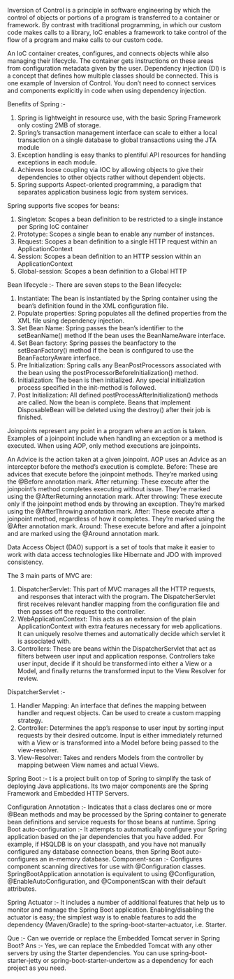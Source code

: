 Inversion of Control is a principle in software engineering by which the control of objects or portions of a program is transferred to a container or framework. By contrast with traditional programming, in which 
our custom code makes calls to a library, IoC enables a framework to take control of the flow of a program and make calls to our custom code.

An IoC container creates, configures, and connects objects while also managing their lifecycle. The container gets instructions on these areas from configuration metadata given by the user. Dependency injection (DI)
is a concept that defines how multiple classes should be connected. This is one example of Inversion of Control. You don’t need to connect services and components explicitly in code when using dependency injection.

Benefits of Spring :- 
1. Spring is lightweight in resource use, with the basic Spring Framework only costing 2MB of storage.
2. Spring’s transaction management interface can scale to either a local transaction on a single database to global transactions using the JTA module
3. Exception handling is easy thanks to plentiful API resources for handling exceptions in each module.
4. Achieves loose coupling via IOC by allowing objects to give their dependencies to other objects rather without dependent objects.
5. Spring supports Aspect-oriented programming, a paradigm that separates application business logic from system services.


Spring supports five scopes for beans: 
1. Singleton: Scopes a bean definition to be restricted to a single instance per Spring IoC container
2. Prototype: Scopes a single bean to enable any number of instances.
3. Request: Scopes a bean definition to a single HTTP request within an ApplicationContext
4. Session: Scopes a bean definition to an HTTP session within an ApplicationContext
5. Global-session: Scopes a bean definition to a Global HTTP

Bean lifecycle :- There are seven steps to the Bean lifecycle:
1. Instantiate: The bean is instantiated by the Spring container using the bean’s definition found in the XML configuration file.
2. Populate properties: Spring populates all the defined properties from the XML file using dependency injection.
3. Set Bean Name: Spring passes the bean’s identifier to the setBeanName() method If the bean uses the BeanNameAware interface.
4. Set Bean factory: Spring passes the beanfactory to the setBeanFactory() method if the bean is configured to use the BeanFactoryAware interface.
5. Pre Initialization: Spring calls any BeanPostProcessors associated with the bean using the postProcessorBeforeInitialization() method.
6. Initialization: The bean is then initialized. Any special initialization process specified in the init-method is followed.
7. Post Initialization: All defined postProcessAfterInitialization() methods are called. Now the bean is complete. Beans that implement DisposableBean will be deleted using the destroy() after their job is finished.


Joinpoints represent any point in a program where an action is taken. Examples of a joinpoint include when handling an exception or a method is executed. When using AOP, only method executions are joinpoints.

An Advice is the action taken at a given joinpoint. AOP uses an Advice as an interceptor before the method’s execution is complete.
Before: These are advices that execute before the joinpoint methods. They’re marked using the @Before annotation mark.
After returning: These execute after the joinpoint’s method completes executing without issue. They’re marked using the @AfterReturning annotation mark.
After throwing: These execute only if the joinpoint method ends by throwing an exception. They’re marked using the @AfterThrowing annotation mark.
After: These execute after a joinpoint method, regardless of how it completes. They’re marked using the @After annotation mark.
Around: These execute before and after a joinpoint and are marked using the @Around annotation mark.

Data Access Object (DAO) support is a set of tools that make it easier to work with data access technologies like Hibernate and JDO with improved consistency.

The 3 main parts of MVC are:
1. DispatcherServlet: This part of MVC manages all the HTTP requests, and responses that interact with the program. The DispatcherServlet first receives relevant handler 
    mapping from the configuration file and then passes off the request to the controller.
2. WebApplicationContext: This acts as an extension of the plain ApplicationContext with extra features necessary for web applications. It can uniquely resolve themes
    and automatically decide which servlet it is associated with.
3. Controllers: These are beans within the DispatcherServlet that act as filters between user input and application response. Controllers take user input, decide 
    if it should be transformed into either a View or a Model, and finally returns the transformed input to the View Resolver for review.
    
DispatcherServlet :- 
1. Handler Mapping: An interface that defines the mapping between handler and request objects. Can be used to create a custom mapping strategy.
2. Controller: Determines the app’s response to user input by sorting input requests by their desired outcome. Input is either immediately returned 
    with a View or is transformed into a Model before being passed to the view-resolver.
3. View-Resolver: Takes and renders Models from the controller by mapping between View names and actual Views.

Spring Boot :- t is a project built on top of Spring to simplify the task of deploying Java applications. Its two major components are the Spring Framework and Embedded 
    HTTP Servers.
    
Configuration Annotation :- Indicates that a class declares one or more @Bean methods and may be processed by the Spring container to generate bean definitions and
    service requests for those beans at runtime.
Spring Boot auto-configuration :- It attempts to automatically configure your Spring application based on the jar dependencies that you have added. For example, 
    if HSQLDB is on your classpath, and you have not manually configured any database connection beans, then Spring Boot auto-configures an in-memory database. 
Component-scan :- Configures component scanning directives for use with @Configuration classes. 
SpringBootApplication annotation is equivalent to using @Configuration, @EnableAutoConfiguration, and @ComponentScan with their default attributes. 

Spring Actuator :-  It includes a number of additional features that help us to monitor and manage the Spring Boot application. Enabling/disabling the 
    actuator is easy; the simplest way is to enable features to add the dependency (Maven/Gradle) to the spring-boot-starter-actuator, i.e. Starter.
    
Que :- Can we override or replace the Embedded Tomcat server in Spring Boot? 
Ans :- Yes, we can replace the Embedded Tomcat with any other servers by using the Starter dependencies. You can use spring-boot-starter-jetty 
    or spring-boot-starter-undertow as a dependency for each project as you need.


